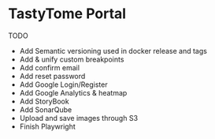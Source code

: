 # TastyTome Portal

TODO
- Add Semantic versioning used in docker release and tags
- Add & unify custom breakpoints
- Add confirm email
- Add reset password
- Add Google Login/Register
- Add Google Analytics & heatmap
- Add StoryBook
- Add SonarQube
- Upload and save images through S3
- Finish Playwright
